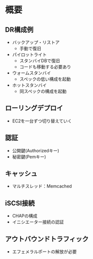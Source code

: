 # 概要

## DR構成例

- バックアップ・リストア
  - 手動で復旧
- パイロットライト
  - スタンバイDBで復旧
  - コードも移動する必要あり
- ウォームスタンバイ
  - スペックの低い構成を起動
- ホットスタンバイ
  - 同スペックの構成を起動

## ローリングデプロイ

- EC2を一台ずつ切り替えていく

## 認証

- 公開鍵(Authorizedキー)
- 秘密鍵(Pemキー)

## キャッシュ

- マルチスレッド：Memcached

## iSCSI接続

- CHAPの構成
- イニシエーター接続の認証

## アウトバウンドトラフィック

- エフェメラルポートの解放が必要
